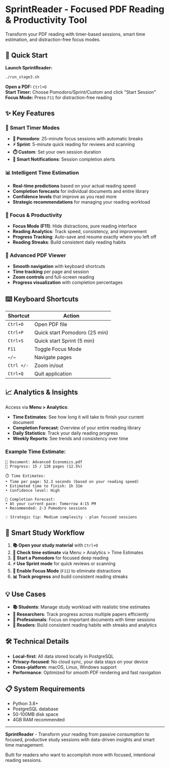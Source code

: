 # SprintReader - Focused PDF Reading & Productivity Tool

Transform your PDF reading with timer-based sessions, smart time estimation, and distraction-free focus modes.

## 🚀 Quick Start

**Launch SprintReader:**
```bash
./run_stage3.sh
```

**Open a PDF:** `Ctrl+O`  
**Start Timer:** Choose Pomodoro/Sprint/Custom and click "Start Session"  
**Focus Mode:** Press `F11` for distraction-free reading  

## ✨ Key Features

### 🎯 Smart Timer Modes
- **🍅 Pomodoro**: 25-minute focus sessions with automatic breaks
- **⚡ Sprint**: 5-minute quick reading for reviews and scanning  
- **⏱️ Custom**: Set your own session duration
- **🔔 Smart Notifications**: Session completion alerts

### 📊 Intelligent Time Estimation
- **Real-time predictions** based on your actual reading speed
- **Completion forecasts** for individual documents and entire library
- **Confidence levels** that improve as you read more
- **Strategic recommendations** for managing your reading workload

### 🎯 Focus & Productivity
- **Focus Mode (F11)**: Hide distractions, pure reading interface
- **Reading Analytics**: Track speed, consistency, and improvement
- **Progress Tracking**: Auto-save and resume exactly where you left off
- **Reading Streaks**: Build consistent daily reading habits

### 📖 Advanced PDF Viewer
- **Smooth navigation** with keyboard shortcuts
- **Time tracking** per page and session
- **Zoom controls** and full-screen reading
- **Progress visualization** with completion percentages

## ⌨️ Keyboard Shortcuts

| Shortcut | Action |
|----------|--------|
| `Ctrl+O` | Open PDF file |
| `Ctrl+P` | Quick start Pomodoro (25 min) |
| `Ctrl+S` | Quick start Sprint (5 min) |
| `F11` | Toggle Focus Mode |
| `←/→` | Navigate pages |
| `Ctrl +/-` | Zoom in/out |
| `Ctrl+Q` | Quit application |

## 📈 Analytics & Insights

Access via **Menu > Analytics**:

- **Time Estimates**: See how long it will take to finish your current document
- **Completion Forecast**: Overview of your entire reading library
- **Daily Statistics**: Track your daily reading progress
- **Weekly Reports**: See trends and consistency over time

### Example Time Estimate:
```
📖 Document: Advanced Economics.pdf
📄 Progress: 15 / 120 pages (12.5%)

⏱️ Time Estimates:
• Time per page: 52.3 seconds (based on your reading speed)
• Estimated time to finish: 1h 31m
• Confidence level: High

📅 Completion Forecast:
• At your current pace: Tomorrow 4:15 PM
• Recommended: 2-3 Pomodoro sessions

💡 Strategic tip: Medium complexity - plan focused sessions
```

## 🎯 Smart Study Workflow

1. **📚 Open your study material** with `Ctrl+O`
2. **🎯 Check time estimate** via Menu > Analytics > Time Estimates  
3. **🍅 Start a Pomodoro** for focused deep reading
4. **⚡ Use Sprint mode** for quick reviews or scanning
5. **🎯 Enable Focus Mode** (`F11`) to eliminate distractions
6. **📊 Track progress** and build consistent reading streaks

## 💡 Use Cases

- **📚 Students**: Manage study workload with realistic time estimates
- **🔬 Researchers**: Track progress across multiple papers efficiently  
- **💼 Professionals**: Focus on important documents with timer sessions
- **📖 Readers**: Build consistent reading habits with streaks and analytics

## 🛠 Technical Details

- **Local-first**: All data stored locally in PostgreSQL
- **Privacy-focused**: No cloud sync, your data stays on your device
- **Cross-platform**: macOS, Linux, Windows support
- **Performance**: Optimized for smooth PDF rendering and fast navigation

## 📋 System Requirements

- Python 3.8+
- PostgreSQL database  
- 50-100MB disk space
- 4GB RAM recommended

---

**SprintReader** - Transform your reading from passive consumption to focused, productive study sessions with data-driven insights and smart time management.

Built for readers who want to accomplish more with focused, intentional reading sessions.
